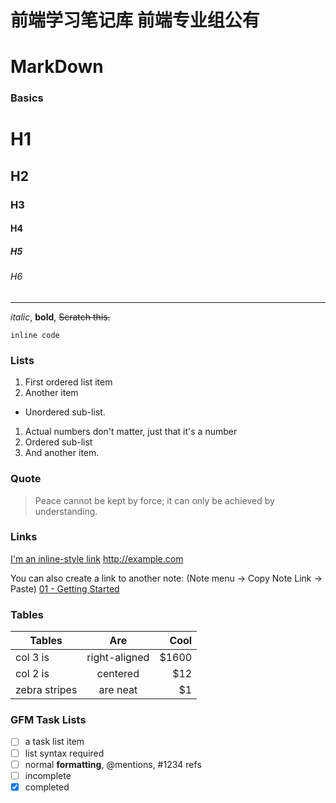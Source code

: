 # 前端学习笔记库 前端专业组公有

# MarkDown 


### Basics

# H1
## H2
### H3
#### H4
##### H5
###### H6

---

*italic*, **bold**, ~~Scratch this.~~

`inline code`

### Lists

1. First ordered list item
2. Another item
  * Unordered sub-list. 
1. Actual numbers don't matter, just that it's a number
  1. Ordered sub-list
4. And another item.

### Quote

> Peace cannot be kept by force; it can only be achieved by understanding.

### Links

[I'm an inline-style link](https://www.google.com)
http://example.com

You can also create a link to another note: (Note menu -> Copy Note Link -> Paste)
[01 - Getting Started](quiver-note-url/D2A1CC36-CC97-4701-A895-EFC98EF47026)

### Tables

| Tables        | Are           | Cool  |
| ------------- |:-------------:| -----:|
| col 3 is      | right-aligned | $1600 |
| col 2 is      | centered      |   $12 |
| zebra stripes | are neat      |    $1 |

### GFM Task Lists

- [ ] a task list item
- [ ] list syntax required
- [ ] normal **formatting**, @mentions, #1234 refs
- [ ] incomplete
- [x] completed
